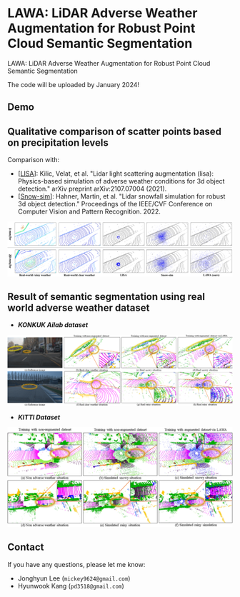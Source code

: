 # LAWA: LiDAR Adverse Weather Augmentation for Robust Point Cloud Semantic Segmentation
LAWA: LiDAR Adverse Weather Augmentation for Robust Point Cloud Semantic Segmentation

The code will be uploaded by January 2024!

## Demo

## Qualitative comparison of scatter points based on precipitation levels
Comparison with: 
- [[LISA](https://arxiv.org/abs/2107.07004)]: Kilic, Velat, et al. "Lidar light scattering augmentation (lisa): Physics-based simulation of adverse weather conditions for 3d object detection." arXiv preprint arXiv:2107.07004 (2021).
- [[Snow-sim](https://openaccess.thecvf.com/content/CVPR2022/html/Hahner_LiDAR_Snowfall_Simulation_for_Robust_3D_Object_Detection_CVPR_2022_paper.html)]: Hahner, Martin, et al. "Lidar snowfall simulation for robust 3d object detection." Proceedings of the IEEE/CVF Conference on Computer Vision and Pattern Recognition. 2022.

<img src="./images/figure_scatter_result.png" width="800">

## Result of semantic segmentation using real world adverse weather dataset
- ***KONKUK Ailab dataset***
<img src="./images/figure_real_quality_result.png" width="800">

- ***KITTI Dataset***
<img src="./images/quality_result.png" width="800">

## Contact

If you have any questions, please let me know:

- Jonghyun Lee (`mickey9624@gmail.com`)
- Hyunwook Kang (`pd3518@gmail.com`)
